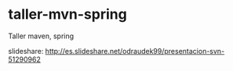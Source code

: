 # taller-mvn-spring
Taller maven, spring

slideshare: http://es.slideshare.net/odraudek99/presentacion-svn-51290962
